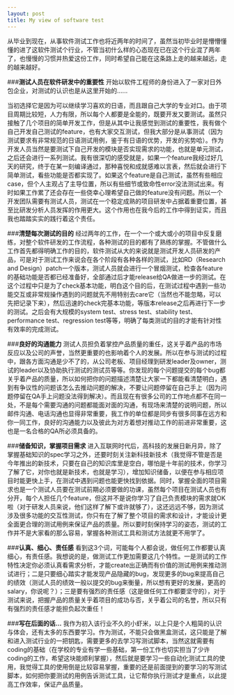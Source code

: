 ```yaml
---
layout: post
title: My view of software test
---
```

从毕业到现在，从事软件测试工作也将近两年的时间了，虽然当初毕业时是懵懵懂懂的进了这软件测试个行业，不管当初什么样的心态现在已在这个行业混了两年了，也慢慢的习惯并热爱这份工作，同时希望自己能在这条路上走的越来越远，走的越来越好。


###**测试人员在软件研发中的重要性**
开始以软件工程师的身份进入了一家对日外包企业，对测试的认识也是从这里开始的......

当初选择它是因为可以继续学习喜欢的日语，而且跟自己大学的专业对口。由于项目周期比较短，人力有限，所以每个人都要是全能的，既要开发又要测试。虽然只接触了几个项目的简单开发工作，但是从其中让我感觉到测试的重要性，我有做个自己开发自己测试的feature，也有大家交互测试，但我大部分是从事测试（因为测试要求有非常规范的日语测试用例，鉴于有日语的优势，开发的劣势哈）。作为开发人员当然是要测试下自己开发的模块是否实现需求的功能，也就是单元测试，之后还会进行一系列测试。我有很深切的感受就是，如果一个feature我经过好几天的研究，终于在某一刻编译通过，那种喜悦和成就感难以言表，然后就会进行下简单测试，看些功能是否都实现了。如果这个feature是自己测试，虽然有些相应case，但个人主观占了主导位置，所以有些细节或致命性error没法测试出来。有时如果工作累了还会存在一些侥幸心理希望自己做的feature没有问题。所以一个开发团队需要有测试人员，测试在一个稳定成熟的项目研发中占据着重要位置，甚至比研发分析人员发挥的作用更大。这个作用也在我今后的工作中得到证实，而且我也踏踏实实的践行着这个责任。


###**清楚每次测试的目的**
经过两年的工作，在一个一个或大或小的项目中反复磨练，对整个软件研发的工作流程，各种测试的目的都有了熟练的掌握。不管做什么工作首先都得明确工作的目的，软件测试从大的来说就是测试开发人员研发的产品，可是对于测试工作来说会在各个阶段有各种各样的测试，比如RD（Research and Design）patch一个版本，测试人员就会进行一个冒烟测试，检查各feature的基础功能是否都已经准备好，全部通过后才能release给QA做进一步的测试。在这个过程中只是为了check基本功能，明白这个目的后，在测试过程中遇到一些功能交互或非常规操作遇到的问题就先不用特别去care它（当然也不能忽略，可以先把记录下来），然后迅速的check完基本功能，等版本release之后再进行下一步的测试。之后会有大规模的system test、stress test、stability test、performance test、regression test等等，明确了每类测试的目的才能有针对性有效率的完成测试。

###**良好的沟通能力**
测试人员担负着掌控产品质量的重任，这关乎着产品的市场反应以及公司的声誉，当然更重要的也影响着个人的发展。所以在参与测试的过程中，跟各方面沟通是少不了的，从公司老板、项目经理到研发leader及owner，测试的leader以及协助执行测试的测试员等等。你发现的每个问题提交的每个bug都关乎着产品的质量，所以如何把你的问题描述清楚让大家一下都能看清楚明白，遇到有争议性的问题该怎么去推动问题的解决，不要让问题停留在自己手上（因为问题停留在QA手上问题没法得到解决）。而且现在有很多公司的工作地点都不在同一处，不是每个需要沟通的问题都能面对面的沟通，有现场来清楚的说明问题，所以邮件沟通、电话沟通也显得非常重要，我工作的单位都是同步有很多同事在远方和你一同工作，良好的沟通能力以及彼此为对方着想对推动工作的前进非常重要，这也是一名合格的QA所必须具备的。

###**储备知识，掌握项目需求**
进入互联网时代后，高科技的发展日新月异，除了掌握基础知识的spec学习之外，还要时刻关注新科技新技术（我觉得不管是否是今年推出的新技术，只要在自己的知识库里是空白，哪怕是十年前的技术，你学习了解了它，对你也就是新技术，也就是学习），增加知识储备，以便在参与相应项目时能更快上手，在测试中遇到问题也能更快找到依据。同时，掌握全面的项目需求也是一个测试人员要在测试前期必须要做的功课，虽然每个项目在测试人员也有分开，每个人担任几个feature，但这并不是说你学习了自己负责模块的需求就OK啦（对于研发人员来说，他们这样了解下或许就够了），这还远远不够，因为测试涉及很多功能的交互性测试，你只有在了解了整个项目的需求和设计，才能设计更全面更合理的测试用例来保证产品的质量。所以要时刻保持学习的姿态，测试的工作并不是大家看的那么容易，掌握各种测试工具和测试方法就更不用学了。

###**认真、细心、责任感**
看到这3个词，可能每个人都会说，做任何工作都要认真细心，有责任感。我想说的是，做测试工作更加需要这几个特性。一是测试的工作特性决定你必须认真看需求分析，才能create出正确而有价值的测试用例来推动测试进行；二是只要细心踏实才能发现产品隐藏的bug，发现更多的bug来提高自己的绩效（测试人员的绩效一般以提交的bug来衡量，所以想有更好的发展，更高的salary，你说呢？）；三是要有强烈的责任感（这是做任何工作都要坚守的），对于测试来说，把握产品的质量关乎着项目的成功与否，关乎着公司的名誉，所以只有有强烈的责任感才能担负起次重任！

###**写在后面的话...**
我作为初入该行业不久的小虾米，以上只是个人粗简的认识与体会，还有太多的东西要学习。作为测试，不能只会做黑盒测试，这只能是了解和进入测试行业的一把钥匙，需要更多的去学习写测试脚本，当然这就需要有coding的基础（在学校的专业有学一些基础，第一份工作也切实担当了少许coding的工作，希望这块能顺利掌握），然后就是要学习一些自动化测试工具的使用，我觉得工具的使用倒是比较容易掌握，重要的还是前面提到的要学习的写测试脚本，如何把你要测试的用例告诉测试工具，让它帮你执行测试才是重点，以此提高工作效率，保证产品质量。